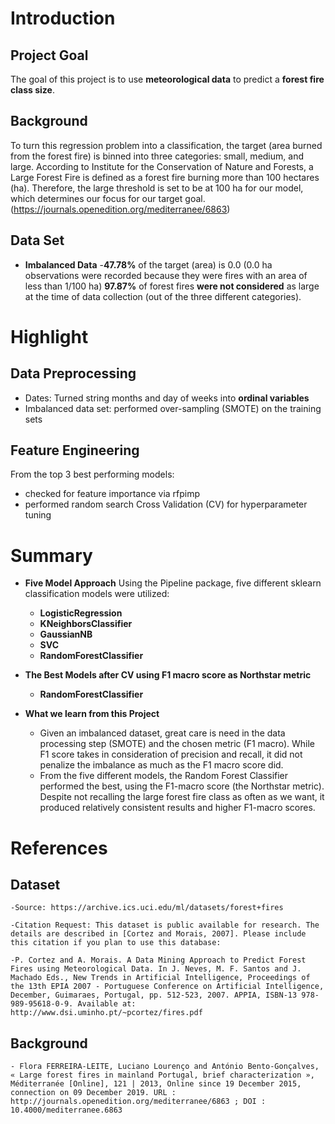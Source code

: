 # Introduction
## Project Goal
The goal of this project is to use **meteorological data** to predict a **forest fire class size**.

## Background
To turn this regression problem into a classification, the target (area burned from the forest fire) is binned into three categories: small, medium, and large. According to Institute for the Conservation of Nature and Forests, a Large Forest Fire is defined as a forest fire burning more than 100 hectares (ha). Therefore, the large threshold is set to be at 100 ha for our model, which determines our focus for our target goal. (https://journals.openedition.org/mediterranee/6863)

## Data Set
- **Imbalanced Data** 
	-**47.78%** of the target (area) is 0.0 (0.0 ha observations were recorded because they were fires with an area of less than 1/100 ha)
**97.87%** of forest fires **were not considered** as large at the time of data collection (out of the three different categories).

# Highlight
## Data Preprocessing
* Dates: Turned string months and day of weeks into **ordinal variables**
* Imbalanced data set: performed over-sampling (SMOTE) on the training sets


## Feature Engineering
From the top 3 best performing models:
* checked for feature importance via rfpimp
* performed random search Cross Validation (CV) for hyperparameter tuning

# Summary
* **Five Model Approach**
Using the Pipeline package, five different sklearn classification models were utilized:
	- **LogisticRegression** 
	- **KNeighborsClassifier** 
	- **GaussianNB** 
	- **SVC** 
	- **RandomForestClassifier** 

* **The Best Models after CV using F1 macro score as Northstar metric**
	- **RandomForestClassifier**

* **What we learn from this Project**  
	- Given an imbalanced dataset, great care is need in the data processing step (SMOTE) and the chosen metric (F1 macro). While F1 score takes in consideration of precision and recall, it did not penalize the imbalance as much as the F1 macro score did.
	- From the five different models, the Random Forest Classifier performed the best, using the F1-macro score (the Northstar metric). Despite not recalling the large forest fire class as often as we want, it produced relatively consistent results and higher F1-macro scores.

# References
## Dataset
	-Source: https://archive.ics.uci.edu/ml/datasets/forest+fires

	-Citation Request: This dataset is public available for research. The details are described in [Cortez and Morais, 2007]. Please include this citation if you plan to use this database:

	-P. Cortez and A. Morais. A Data Mining Approach to Predict Forest Fires using Meteorological Data. In J. Neves, M. F. Santos and J. Machado Eds., New Trends in Artificial Intelligence, Proceedings of the 13th EPIA 2007 - Portuguese Conference on Artificial Intelligence, December, Guimaraes, Portugal, pp. 512-523, 2007. APPIA, ISBN-13 978-989-95618-0-9. Available at: http://www.dsi.uminho.pt/~pcortez/fires.pdf

## Background
	- Flora FERREIRA-LEITE, Luciano Lourenço and António Bento-Gonçalves, « Large forest fires in mainland Portugal, brief characterization », Méditerranée [Online], 121 | 2013, Online since 19 December 2015, connection on 09 December 2019. URL : http://journals.openedition.org/mediterranee/6863 ; DOI : 10.4000/mediterranee.6863
